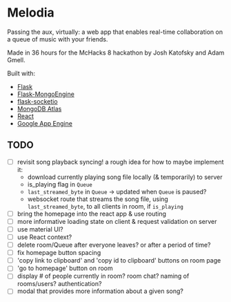 # Melodia

Passing the aux, virtually: a web app that enables real-time collaboration on a queue of music with your friends.

Made in 36 hours for the McHacks 8 hackathon by Josh Katofsky and Adam Gmell.

Built with:

- [Flask](https://palletsprojects.com/p/flask/)
- [Flask-MongoEngine](http://docs.mongoengine.org/projects/flask-mongoengine/en/latest/)
- [flask-socketio](https://en.wikipedia.org/wiki/WebSocket)
- [MongoDB Atlas](https://www.mongodb.com/cloud/atlas)
- [React](https://reactjs.org/)
- [Google App Engine](https://cloud.google.com/appengine)

## TODO

- [ ] revisit song playback syncing! a rough idea for how to maybe implement it:
  - download currently playing song file locally (& temporarily) to server
  - is_playing flag in `Queue`
  - `last_streamed_byte` in `Queue` -> updated when `Queue` is paused?
  - websocket route that streams the song file, using `last_streamed_byte`, to all clients in room, if `is_playing`
- [ ] bring the homepage into the react app & use routing
- [ ] more informative loading state on client & request validation on server
- [ ] use material UI?
- [ ] use React context?
- [ ] delete room/Queue after everyone leaves? or after a period of time?
- [ ] fix homepage button spacing
- [ ] 'copy link to clipboard' and 'copy id to clipboard' buttons on room page
- [ ] 'go to homepage' button on room
- [ ] display # of people currently in room? room chat? naming of rooms/users? authentication?
- [ ] modal that provides more information about a given song?
